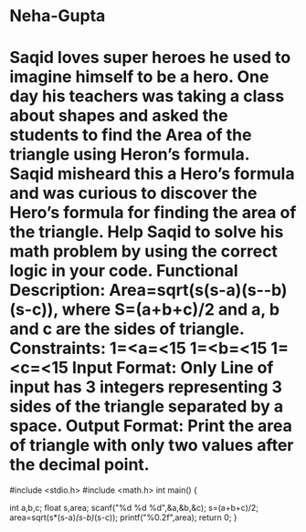 # Neha-Gupta
# Saqid loves super heroes he used to imagine himself to be a hero. One day his teachers was taking a class about shapes and asked the students to find the Area of the triangle using Heron’s formula. Saqid misheard this a Hero’s formula and was curious to discover the Hero’s formula for finding the area of the triangle. Help Saqid to solve his math problem by using the correct logic in your code. Functional Description: Area=sqrt(s(s-a)(s--b)(s-c)), where S=(a+b+c)/2 and  a, b and c are the sides of triangle. Constraints: 1=&lt;a=&lt;15 1=&lt;b=&lt;15 1=&lt;c=&lt;15 Input Format: Only Line of input has 3 integers representing 3 sides of the triangle separated by a space. Output Format: Print the area of triangle with only two values after the decimal point.
#include <stdio.h>
#include <math.h>
int main()
{

int a,b,c;
float s,area;
scanf("%d %d %d",&a,&b,&c);
s=(a+b+c)/2;
area=sqrt(s*(s-a)*(s-b)*(s-c));
printf("%0.2f",area);
	return 0;
}
